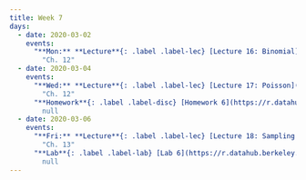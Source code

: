 ```yaml
---
title: Week 7
days:
  - date: 2020-03-02
    events:
      "**Mon:** **Lecture**{: .label .label-lec} [Lecture 16: Binomial](https://ph142-ucb.github.io/sp20/src/lec/l16-binomial.pdf)":
        "Ch. 12"
  - date: 2020-03-04
    events:
      "**Wed:** **Lecture**{: .label .label-lec} [Lecture 17: Poisson](https://ph142-ucb.github.io/sp20/src/lec/l17-poisson.pdf)[(code)](https://r.datahub.berkeley.edu/hub/user-redirect/git-pull?repo=https%3A%2F%2Fgithub.com%2Fnnpok%2Fph142-sp20&urlpath=rstudio%2F)":
        "Ch. 12"
      "**Homework**{: .label .label-disc} [Homework 6](https://r.datahub.berkeley.edu/hub/user-redirect/git-pull?repo=https%3A%2F%2Fgithub.com%2Fnnpok%2Fph142-sp20&urlpath=rstudio%2F) (Due Mar 10th)":
        null
  - date: 2020-03-06
    events:
      "**Fri:** **Lecture**{: .label .label-lec} [Lecture 18: Sampling Distribution and the Central Limit Theorem](https://ph142-ucb.github.io/sp20/src/lec/l18-central-limit.pdf)":
        "Ch. 13"
      "**Lab**{: .label .label-lab} [Lab 6](https://r.datahub.berkeley.edu/hub/user-redirect/git-pull?repo=https%3A%2F%2Fgithub.com%2Fnnpok%2Fph142-sp20&urlpath=rstudio%2F) (Due Mar 6th)":
        null
---
```

